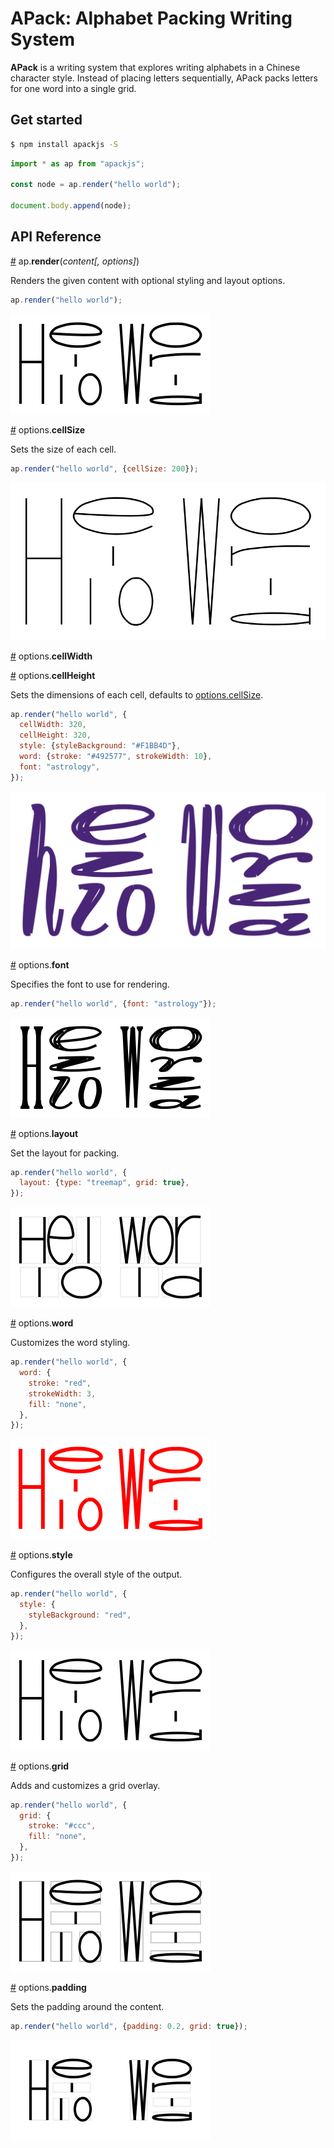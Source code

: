 # APack: Alphabet Packing Writing System

**APack** is a writing system that explores writing alphabets in a Chinese character style. Instead of placing letters sequentially, APack packs letters for one word into a single grid.

## Get started

```bash
$ npm install apackjs -S
```

```js
import * as ap from "apackjs";

const node = ap.render("hello world");

document.body.append(node);
```

## API Reference

<a href="#ap-render" id="ap-render">#</a> ap.**render**(_content[, options]_)

Renders the given content with optional styling and layout options.

```js
ap.render("hello world");
```

![example-render-content](./output/renderContent.svg)

<a href="#options-cellsize" id="options-cellsize">#</a> options.**cellSize**

Sets the size of each cell.

```js
ap.render("hello world", {cellSize: 200});
```

![example-options-cellsize](./output/optionCellSize.svg)

<a href="#options-cellwidth" id="options-cellwidth">#</a> options.**cellWidth**

<a href="#options-cellheight" id="options-cellheight">#</a> options.**cellHeight**

Sets the dimensions of each cell, defaults to [options.cellSize](#options-cellsize).

```js
ap.render("hello world", {
  cellWidth: 320,
  cellHeight: 320,
  style: {styleBackground: "#F1BB4D"},
  word: {stroke: "#492577", strokeWidth: 10},
  font: "astrology",
});
```

![example-options-dimension](./output/optionDimensions.svg)

<a href="#options-font" id="options-font">#</a> options.**font**

Specifies the font to use for rendering.

```js
ap.render("hello world", {font: "astrology"});
```

![example-options-font](./output/optionFont.svg)

<a href="#options-layout" id="options-layout">#</a> options.**layout**

Set the layout for packing.

```js
ap.render("hello world", {
  layout: {type: "treemap", grid: true},
});
```

![example-options-layout](./output/optionLayout.svg)

<a href="#options-word" id="options-word">#</a> options.**word**

Customizes the word styling.

```js
ap.render("hello world", {
  word: {
    stroke: "red",
    strokeWidth: 3,
    fill: "none",
  },
});
```

![example-options-word](./output/optionWord.svg)

<a href="#options-style" id="options-style">#</a> options.**style**

Configures the overall style of the output.

```js
ap.render("hello world", {
  style: {
    styleBackground: "red",
  },
});
```

![example-options-style](./output/optionStyle.svg)

<a href="#options-grid" id="options-grid">#</a> options.**grid**

Adds and customizes a grid overlay.

```js
ap.render("hello world", {
  grid: {
    stroke: "#ccc",
    fill: "none",
  },
});
```

![example-options-grid](./output/optionGrid.svg)

<a href="#options-padding" id="options-padding">#</a> options.**padding**

Sets the padding around the content.

```js
ap.render("hello world", {padding: 0.2, grid: true});
```

![example-options-padding](./output/optionPadding.svg)
